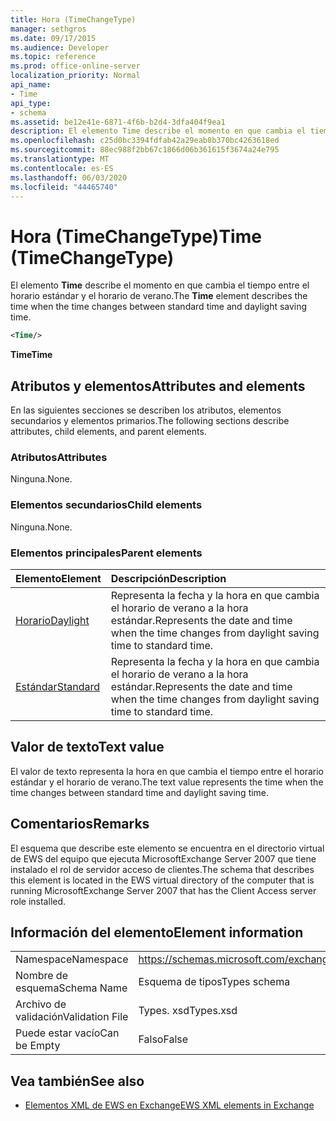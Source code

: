 ```yaml
---
title: Hora (TimeChangeType)
manager: sethgros
ms.date: 09/17/2015
ms.audience: Developer
ms.topic: reference
ms.prod: office-online-server
localization_priority: Normal
api_name:
- Time
api_type:
- schema
ms.assetid: be12e41e-6871-4f6b-b2d4-3dfa404f9ea1
description: El elemento Time describe el momento en que cambia el tiempo entre el horario estándar y el horario de verano.
ms.openlocfilehash: c25d0bc3394fdfab42a29eab8b370bc4263618ed
ms.sourcegitcommit: 88ec988f2bb67c1866d06b361615f3674a24e795
ms.translationtype: MT
ms.contentlocale: es-ES
ms.lasthandoff: 06/03/2020
ms.locfileid: "44465740"
---
```

# <a name="time-timechangetype"></a><span data-ttu-id="497b0-103">Hora (TimeChangeType)</span><span class="sxs-lookup"><span data-stu-id="497b0-103">Time (TimeChangeType)</span></span>

<span data-ttu-id="497b0-104">El elemento **Time** describe el momento en que cambia el tiempo entre el horario estándar y el horario de verano.</span><span class="sxs-lookup"><span data-stu-id="497b0-104">The **Time** element describes the time when the time changes between standard time and daylight saving time.</span></span> 
  
```xml
<Time/>
```

 <span data-ttu-id="497b0-105">**Time**</span><span class="sxs-lookup"><span data-stu-id="497b0-105">**Time**</span></span>
## <a name="attributes-and-elements"></a><span data-ttu-id="497b0-106">Atributos y elementos</span><span class="sxs-lookup"><span data-stu-id="497b0-106">Attributes and elements</span></span>

<span data-ttu-id="497b0-107">En las siguientes secciones se describen los atributos, elementos secundarios y elementos primarios.</span><span class="sxs-lookup"><span data-stu-id="497b0-107">The following sections describe attributes, child elements, and parent elements.</span></span>
  
### <a name="attributes"></a><span data-ttu-id="497b0-108">Atributos</span><span class="sxs-lookup"><span data-stu-id="497b0-108">Attributes</span></span>

<span data-ttu-id="497b0-109">Ninguna.</span><span class="sxs-lookup"><span data-stu-id="497b0-109">None.</span></span>
  
### <a name="child-elements"></a><span data-ttu-id="497b0-110">Elementos secundarios</span><span class="sxs-lookup"><span data-stu-id="497b0-110">Child elements</span></span>

<span data-ttu-id="497b0-111">Ninguna.</span><span class="sxs-lookup"><span data-stu-id="497b0-111">None.</span></span>
  
### <a name="parent-elements"></a><span data-ttu-id="497b0-112">Elementos principales</span><span class="sxs-lookup"><span data-stu-id="497b0-112">Parent elements</span></span>

|<span data-ttu-id="497b0-113">**Elemento**</span><span class="sxs-lookup"><span data-stu-id="497b0-113">**Element**</span></span>|<span data-ttu-id="497b0-114">**Descripción**</span><span class="sxs-lookup"><span data-stu-id="497b0-114">**Description**</span></span>|
|:-----|:-----|
|[<span data-ttu-id="497b0-115">Horario</span><span class="sxs-lookup"><span data-stu-id="497b0-115">Daylight</span></span>](daylight.md) <br/> |<span data-ttu-id="497b0-116">Representa la fecha y la hora en que cambia el horario de verano a la hora estándar.</span><span class="sxs-lookup"><span data-stu-id="497b0-116">Represents the date and time when the time changes from daylight saving time to standard time.</span></span>  <br/> |
|[<span data-ttu-id="497b0-117">Estándar</span><span class="sxs-lookup"><span data-stu-id="497b0-117">Standard</span></span>](standard.md) <br/> |<span data-ttu-id="497b0-118">Representa la fecha y la hora en que cambia el horario de verano a la hora estándar.</span><span class="sxs-lookup"><span data-stu-id="497b0-118">Represents the date and time when the time changes from daylight saving time to standard time.</span></span>  <br/> |
   
## <a name="text-value"></a><span data-ttu-id="497b0-119">Valor de texto</span><span class="sxs-lookup"><span data-stu-id="497b0-119">Text value</span></span>

<span data-ttu-id="497b0-120">El valor de texto representa la hora en que cambia el tiempo entre el horario estándar y el horario de verano.</span><span class="sxs-lookup"><span data-stu-id="497b0-120">The text value represents the time when the time changes between standard time and daylight saving time.</span></span>
  
## <a name="remarks"></a><span data-ttu-id="497b0-121">Comentarios</span><span class="sxs-lookup"><span data-stu-id="497b0-121">Remarks</span></span>

<span data-ttu-id="497b0-122">El esquema que describe este elemento se encuentra en el directorio virtual de EWS del equipo que ejecuta MicrosoftExchange Server 2007 que tiene instalado el rol de servidor acceso de clientes.</span><span class="sxs-lookup"><span data-stu-id="497b0-122">The schema that describes this element is located in the EWS virtual directory of the computer that is running MicrosoftExchange Server 2007 that has the Client Access server role installed.</span></span>
  
## <a name="element-information"></a><span data-ttu-id="497b0-123">Información del elemento</span><span class="sxs-lookup"><span data-stu-id="497b0-123">Element information</span></span>

|||
|:-----|:-----|
|<span data-ttu-id="497b0-124">Namespace</span><span class="sxs-lookup"><span data-stu-id="497b0-124">Namespace</span></span>  <br/> |https://schemas.microsoft.com/exchange/services/2006/types  <br/> |
|<span data-ttu-id="497b0-125">Nombre de esquema</span><span class="sxs-lookup"><span data-stu-id="497b0-125">Schema Name</span></span>  <br/> |<span data-ttu-id="497b0-126">Esquema de tipos</span><span class="sxs-lookup"><span data-stu-id="497b0-126">Types schema</span></span>  <br/> |
|<span data-ttu-id="497b0-127">Archivo de validación</span><span class="sxs-lookup"><span data-stu-id="497b0-127">Validation File</span></span>  <br/> |<span data-ttu-id="497b0-128">Types. xsd</span><span class="sxs-lookup"><span data-stu-id="497b0-128">Types.xsd</span></span>  <br/> |
|<span data-ttu-id="497b0-129">Puede estar vacío</span><span class="sxs-lookup"><span data-stu-id="497b0-129">Can be Empty</span></span>  <br/> |<span data-ttu-id="497b0-130">Falso</span><span class="sxs-lookup"><span data-stu-id="497b0-130">False</span></span>  <br/> |
   
## <a name="see-also"></a><span data-ttu-id="497b0-131">Vea también</span><span class="sxs-lookup"><span data-stu-id="497b0-131">See also</span></span>



- [<span data-ttu-id="497b0-132">Elementos XML de EWS en Exchange</span><span class="sxs-lookup"><span data-stu-id="497b0-132">EWS XML elements in Exchange</span></span>](ews-xml-elements-in-exchange.md)

